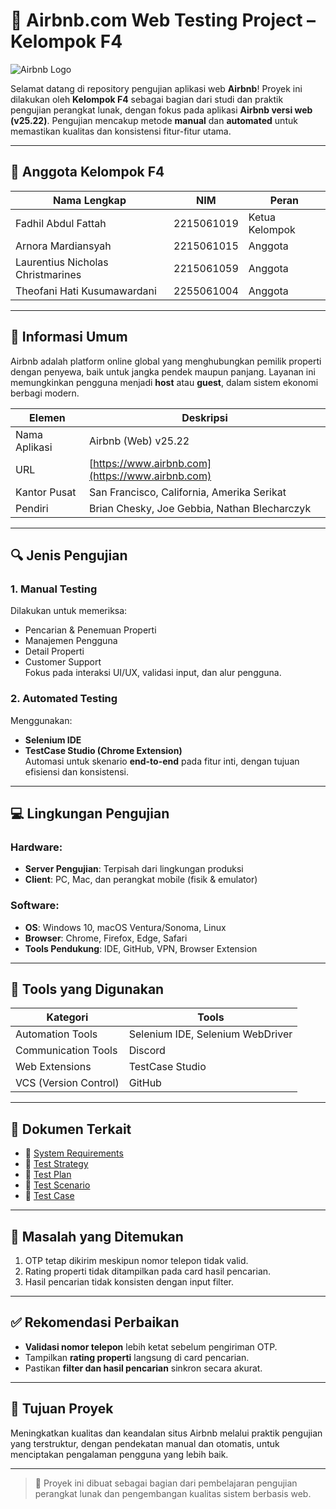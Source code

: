 # 🧪 Airbnb.com Web Testing Project – Kelompok F4

![Airbnb Logo](./public/img/airbnblogo.png)

Selamat datang di repository pengujian aplikasi web **Airbnb**! Proyek ini dilakukan oleh **Kelompok F4** sebagai bagian dari studi dan praktik pengujian perangkat lunak, dengan fokus pada aplikasi **Airbnb versi web (v25.22)**. Pengujian mencakup metode **manual** dan **automated** untuk memastikan kualitas dan konsistensi fitur-fitur utama.

---

## 👥 Anggota Kelompok F4

| Nama Lengkap                         | NIM          | Peran         |
|-------------------------------------|--------------|----------------|
| Fadhil Abdul Fattah                 | 2215061019   | Ketua Kelompok |
| Arnora Mardiansyah                  | 2215061015   | Anggota        |
| Laurentius Nicholas Christmarines  | 2215061059   | Anggota        |
| Theofani Hati Kusumawardani        | 2255061004   | Anggota        |

---

## 🏢 Informasi Umum

Airbnb adalah platform online global yang menghubungkan pemilik properti dengan penyewa, baik untuk jangka pendek maupun panjang. Layanan ini memungkinkan pengguna menjadi **host** atau **guest**, dalam sistem ekonomi berbagi modern.

| Elemen        | Deskripsi                                          |
|---------------|----------------------------------------------------|
| Nama Aplikasi | Airbnb (Web) v25.22                                |
| URL           | [https://www.airbnb.com](https://www.airbnb.com)  |
| Kantor Pusat  | San Francisco, California, Amerika Serikat         |
| Pendiri       | Brian Chesky, Joe Gebbia, Nathan Blecharczyk       |

---

## 🔍 Jenis Pengujian

### 1. Manual Testing
Dilakukan untuk memeriksa:
- Pencarian & Penemuan Properti
- Manajemen Pengguna
- Detail Properti
- Customer Support  
Fokus pada interaksi UI/UX, validasi input, dan alur pengguna.

### 2. Automated Testing
Menggunakan:
- **Selenium IDE**
- **TestCase Studio (Chrome Extension)**  
Automasi untuk skenario **end-to-end** pada fitur inti, dengan tujuan efisiensi dan konsistensi.

---

## 💻 Lingkungan Pengujian

### Hardware:
- **Server Pengujian**: Terpisah dari lingkungan produksi
- **Client**: PC, Mac, dan perangkat mobile (fisik & emulator)

### Software:
- **OS**: Windows 10, macOS Ventura/Sonoma, Linux
- **Browser**: Chrome, Firefox, Edge, Safari
- **Tools Pendukung**: IDE, GitHub, VPN, Browser Extension

---

## 🧰 Tools yang Digunakan

| Kategori            | Tools                                   |
|---------------------|-----------------------------------------|
| Automation Tools    | Selenium IDE, Selenium WebDriver        |
| Communication Tools | Discord                                  |
| Web Extensions      | TestCase Studio                         |
| VCS (Version Control)| GitHub                                  |

---

## 📎 Dokumen Terkait

- 📄 [System Requirements](#)
- 📄 [Test Strategy](#)
- 📄 [Test Plan](#)
- 📄 [Test Scenario](#)
- 📄 [Test Case](#)

---

## 🚨 Masalah yang Ditemukan

1. OTP tetap dikirim meskipun nomor telepon tidak valid.
2. Rating properti tidak ditampilkan pada card hasil pencarian.
3. Hasil pencarian tidak konsisten dengan input filter.

---

## ✅ Rekomendasi Perbaikan

- **Validasi nomor telepon** lebih ketat sebelum pengiriman OTP.
- Tampilkan **rating properti** langsung di card pencarian.
- Pastikan **filter dan hasil pencarian** sinkron secara akurat.

---

## 📌 Tujuan Proyek

Meningkatkan kualitas dan keandalan situs Airbnb melalui praktik pengujian yang terstruktur, dengan pendekatan manual dan otomatis, untuk menciptakan pengalaman pengguna yang lebih baik.

---

> 🔧 Proyek ini dibuat sebagai bagian dari pembelajaran pengujian perangkat lunak dan pengembangan kualitas sistem berbasis web.

